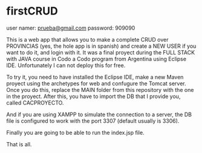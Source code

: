 # firstCRUD

user namer: prueba@gmail.com
password: 909090

This is a web app that allows you to make a complete CRUD over PROVINCIAS (yes, the hole app is in spanish) and create a NEW USER if you want to do it, and
login with it.
It was a final proyect during the FULL STACK with JAVA course in Codo a Codo program from Argentina using Eclipse IDE.
Unfortunately I can not deploy this for free.

To try it, you need to have installed the Eclipse IDE, make a new Maven proyect using the archetypes for web and confugure the Tomcat server.
Once you do this, replace the MAIN folder from this repository with the one in the proyect.
After this, you have to import the DB that I provide you, called CACPROYECTO.

And if you are using XAMPP to simulate the connection to a server, the DB file is configured to work with the port 3307 (default usually is 3306).

Finally you are going to be able to run the index.jsp file.

That is all.
